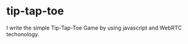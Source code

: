 tip-tap-toe
===========

I write the simple Tip-Tap-Toe Game by using javascript and WebRTC techonology.
